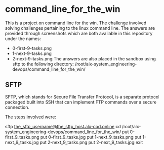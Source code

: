 # command_line_for_the_win

This is a project on command line for the win. The challenge involved solving challenges pertaining to the linux command line.
The answers are provided through screenshots which are both available in this repository under the names:
- 0-first-9-tasks.png
- 1-next-9-tasks.png
- 2-next-9-tasks.png
The answers are also placed in the sandbox using sftp to the following directory:
/root/alx-system_engineering-devops/command_line_for_the_win/
## SFTP
SFTP, which stands for Secure File Transfer Protocol, is a separate protocol packaged built into SSH that can implement FTP commands over a secure connection.

The steps involved were:

sftp the_sftp_username@the_sftp_host.alx-cod.online
cd /root/alx-system_engineering-devops/command_line_for_the_win/
put 0-first_9_tasks.png
put 0-first_9_tasks.jpg
put 1-next_9_tasks.png
put 1-next_9_tasks.jpg
put 2-next_9_tasks.png
put 2-next_9_tasks.jpg
exit
